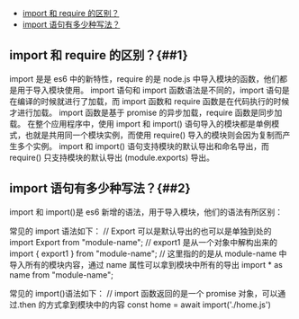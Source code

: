 - [import 和 require 的区别？](##1)
- [import 语句有多少种写法？](##2)

## import 和 require 的区别？{##1}

import 是是 es6 中的新特性，require 的是 node.js 中导入模块的函数，他们都是用于导入模块使用。
import 语句和 import 函数语法是不同的，import 语句是在编译的时候就进行了加载，而 import 函数和 require 函数是在代码执行的时候才进行加载。
import 函数是基于 promise 的异步加载，require 函数是同步加载。
在整个应用程序中，使用 import 和 import() 语句导入的模块都是单例模式，也就是共用同一个模块实例，而使用 require() 导入的模块则会因为复制而产生多个实例。
import 和 import() 语句支持模块的默认导出和命名导出，而 require() 只支持模块的默认导出 (module.exports) 导出。

## import 语句有多少种写法？{##2}

import 和 import()是 es6 新增的语法，用于导入模块，他们的语法有所区别：

常见的 import 语法如下：
// Export 可以是默认导出的也可以是单独到处的
import Export from "module-name";
// export1 是从一个对象中解构出来的
import { export1 } from "module-name";
// 这里指的的是从 module-name 中导入所有的模块内容，通过 name 属性可以拿到模块中所有的导出
import \* as name from "module-name";

常见的 import()语法如下：
// import 函数返回的是一个 promise 对象，可以通过.then 的方式拿到模块中的内容
const home = await import('./home.js')
